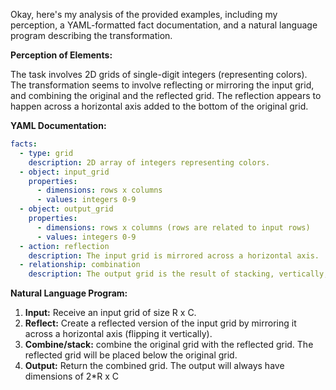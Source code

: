 Okay, here's my analysis of the provided examples, including my perception, a YAML-formatted fact documentation, and a natural language program describing the transformation.

**Perception of Elements:**

The task involves 2D grids of single-digit integers (representing colors). The transformation seems to involve reflecting or mirroring the input grid, and combining the original and the reflected grid. The reflection appears to happen across a horizontal axis added to the bottom of the original grid.

**YAML Documentation:**


```yaml
facts:
  - type: grid
    description: 2D array of integers representing colors.
  - object: input_grid
    properties:
      - dimensions: rows x columns
      - values: integers 0-9
  - object: output_grid
    properties:
      - dimensions: rows x columns (rows are related to input rows)
      - values: integers 0-9
  - action: reflection
    description: The input grid is mirrored across a horizontal axis.
  - relationship: combination
    description: The output grid is the result of stacking, vertically, the original grid and a reflected version.
```


**Natural Language Program:**

1.  **Input:** Receive an input grid of size R x C.
2.  **Reflect:** Create a reflected version of the input grid by mirroring it across a horizontal axis (flipping it vertically).
3.  **Combine/stack:** combine the original grid with the reflected grid. The reflected grid will be placed below the original grid.
4.  **Output:** Return the combined grid. The output will always have dimensions of 2*R x C

